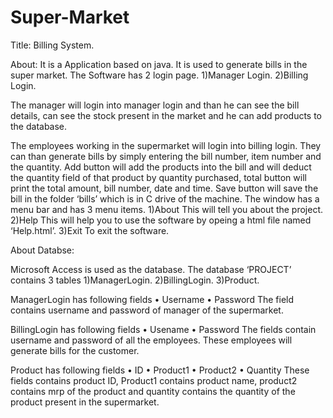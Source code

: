 # Super-Market
Title: Billing System.

About: It is a Application based on java. It is used to generate bills in the super market. The Software has 2 login page. 1)Manager Login. 2)Billing Login.

The manager will login into manager login and than he can see the bill details, can see the stock present in the market and he can add products to the database.

The employees working in the supermarket will login into billing login. They can than generate bills by simply entering the bill number, item number and the quantity. Add button will add the products into the bill and will deduct the quantity field of that product by quantity purchased, total button will print the total amount, bill number, date and time. Save button will save the bill in the folder ‘bills’ which is in C drive of the machine. The window has a menu bar and has 3 menu items. 1)About This will tell you about the project. 2)Help This will help you to use the software by opeing a html file named ‘Help.html’. 3)Exit To exit the software.

About Databse:

Microsoft Access is used as the database. The database ‘PROJECT’ contains 3 tables 1)ManagerLogin. 2)BillingLogin. 3)Product.

ManagerLogin has following fields • Username • Password The field contains username and password of manager of the supermarket.

BillingLogin has following fields • Usename • Password The fields contain username and password of all the employees. These employees will generate bills for the customer.

Product has following fields • ID • Product1 • Product2 • Quantity These fields contains product ID, Product1 contains product name, product2 contains mrp of the product and quantity contains the quantity of the product present in the supermarket.
